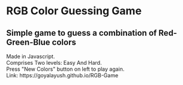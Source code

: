 <h1>RGB Color Guessing Game</h1>
<h2>Simple game to guess a combination of Red-Green-Blue colors</h2>
<p>Made in Javascript.</br>
Comprises Two levels: Easy And Hard.</br>
Press "New Colors" button on left to play again.<br>
Link: https://goyalayush.github.io/RGB-Game
